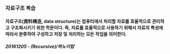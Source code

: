 ### 자료구조 복습

#### 자료구조(資料構造, data structure)는 컴퓨터에서 처리할 자료를 효율적으로 관리하고 구조화시키기 위한 학문이다. 즉, 자료를 효율적으로 사용하기 위해서 자료의 특성에 따라서 분류하여 구성하고 저장 및 처리하는 모든 작업을 의미한다.

##### 20161205 - (Recursive)/하노이탑
